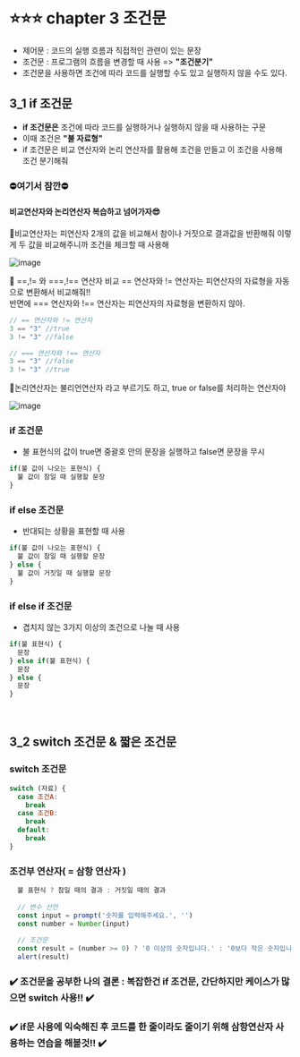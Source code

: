 # ⭐⭐⭐ chapter 3 조건문
- 제어문 : 코드의 실행 흐름과 직접적인 관련이 있는 문장
- 조건문 : 프로그램의 흐름을 변경할 때 사용  =>  __"조건분기"__
- 조건문을 사용하면 조건에 따라 코드를 실행할 수도 있고 실행하지 않을 수도 있다.


## 3_1 if 조건문
- __if 조건문은__ 조건에 따라 코드를 실행하거나 실행하지 않을 때 사용하는 구문
- 이때 조건은 __"불 자료형"__
- if 조건문은 비교 연산자와 논리 연산자를 활용해 조건을 만들고 이 조건을 사용해 조건 분기해줘
<h3>⛔여기서 잠깐⛔</h3>
<h4>비교연산자와 논리연산자 복습하고 넘어가자😎</h4>
🔸비교연산자는 피연산자 2개의 값을 비교해서 참이나 거짓으로 결과값을 반환해줘 이렇게 두 값을 비교해주니까 조건을 체크할 때 사용해

  ![image](https://user-images.githubusercontent.com/100126319/200496983-9bd7f519-1c50-4d31-bcca-1b53414f2aae.png)
  
🔸 ==,!= 와 ===,!== 연산자 비교
== 연산자와 != 연산자는 피연산자의 자료형을 자동으로 변환해서 비교해줘!! <br>
반면에 === 연산자와 !== 연산자는 피연산자의 자료형을 변환하지 않아. 
```javascript
// == 연산자와 != 연산자
3 == "3" //true
3 != "3" //false

// === 연산자와 !== 연산자
3 == "3" //false
3 != "3" //true
```

🔸논리연산자는 불리언연산자 라고 부르기도 하고, true or false를 처리하는 연산자야

![image](https://user-images.githubusercontent.com/100126319/200498923-138dc614-bcec-49af-9983-74ff671d737f.png)

### if 조건문
- 불 표현식의 값이 true면 중괄호 안의 문장을 실행하고 false면 문장을 무시
```javaScript
if(불 값이 나오는 표현식) {
  불 값이 참일 때 실행할 문장
}
```

### if else 조건문
- 반대되는 상황을 표현할 때 사용
```javaScript
if(불 값이 나오는 표현식) {
  불 값이 참일 때 실행할 문장
} else {
  불 값이 거짓일 때 실행할 문장
}
```

### if else if 조건문
- 겹치지 않는 3가지 이상의 조건으로 나눌 때 사용
```javaScript
if(불 표현식) {
  문장
} else if(불 표현식) {
  문장
} else {
  문장
}
```
<br>

## 3_2 switch 조건문 & 짧은 조건문
### switch 조건문
```javaScript
switch (자료) {
  case 조건A:
    break
  case 조건B:
    break
  default:
    break
}
```

### 조건부 연산자( = 삼항 연산자 )
```javaScript
  불 표현식 ? 참일 때의 결과 : 거짓일 때의 결과
  
  // 변수 선언
  const input = prompt('숫자를 입력해주세요.', '')
  const number = Number(input)
  
  // 조건문
  const result = (number >= 0) ? '0 이상의 숫자입니다.' : '0보다 작은 숫자입니다.'
  alert(result)
```

### ✔️ 조건문을 공부한 나의 결론 : 복잡한건 if 조건문, 간단하지만 케이스가 많으면 switch 사용‼️ ✔️
### ✔️ if문 사용에 익숙해진 후 코드를 한 줄이라도 줄이기 위해 삼항연산자 사용하는 연습을 해볼것‼️ ✔️
